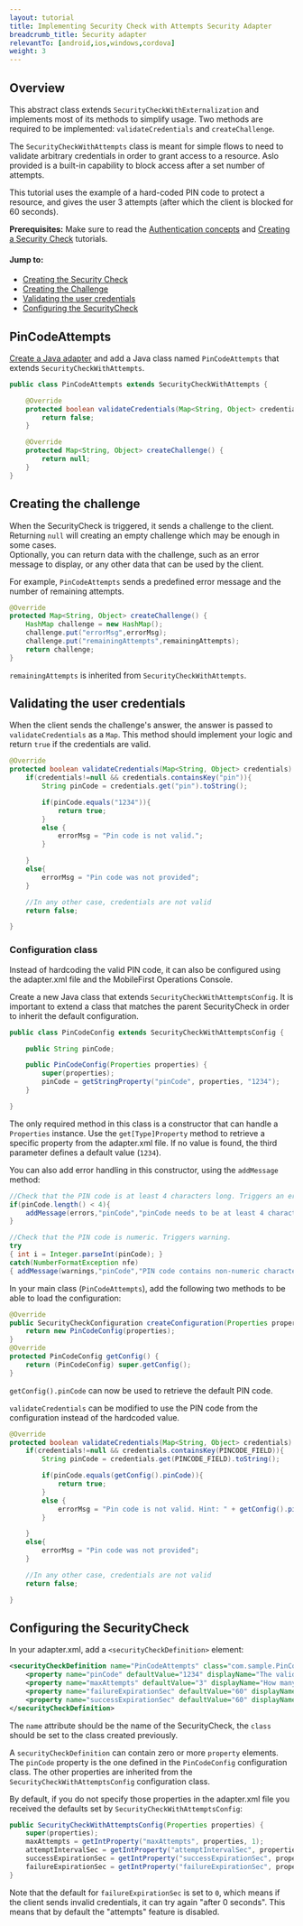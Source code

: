 ```yaml
---
layout: tutorial
title: Implementing Security Check with Attempts Security Adapter
breadcrumb_title: Security adapter
relevantTo: [android,ios,windows,cordova]
weight: 3
---
```


## Overview
This abstract class extends `SecurityCheckWithExternalization` and implements most of its methods to simplify usage. Two methods are required to be implemented: `validateCredentials` and `createChallenge`. 

The `SecurityCheckWithAttempts` class is meant for simple flows to need to validate arbitrary credentials in order to grant access to a resource. Aslo provided is a built-in capability to block access after a set number of attempts.

This tutorial uses the example of a hard-coded PIN code to protect a resource, and gives the user 3 attempts (after which the client is blocked for 60 seconds).

**Prerequisites:** Make sure to read the [Authentication concepts](../authentication-concepts/) and [Creating a Security Check](../creating-a-security-check) tutorials.

#### Jump to:

* [Creating the Security Check](#pingcodeattempts)
* [Creating the Challenge](#creating-the-challenge)
* [Validating the user credentials](#validating-the-user-credentials)
* [Configuring the SecurityCheck](#configuring-the-securitycheck)

## PinCodeAttempts
[Create a Java adapter](../../adapters/creating-adapters) and add a Java class named `PinCodeAttempts` that extends `SecurityCheckWithAttempts`.

```java
public class PinCodeAttempts extends SecurityCheckWithAttempts {

    @Override
    protected boolean validateCredentials(Map<String, Object> credentials) {
        return false;
    }

    @Override
    protected Map<String, Object> createChallenge() {
        return null;
    }
}
```

## Creating the challenge
When the SecurityCheck is triggered, it sends a challenge to the client. Returning `null` will creating an empty challenge which may be enough in some cases.  
Optionally, you can return data with the challenge, such as an error message to display, or any other data that can be used by the client.

For example, `PinCodeAttempts` sends a predefined error message and the number of remaining attempts.

```java
@Override
protected Map<String, Object> createChallenge() {
    HashMap challenge = new HashMap();
    challenge.put("errorMsg",errorMsg);
    challenge.put("remainingAttempts",remainingAttempts);
    return challenge;
}
```

`remainingAttempts` is inherited from `SecurityCheckWithAttempts`.

## Validating the user credentials
When the client sends the challenge's answer, the answer is passed to `validateCredentials` as a `Map`. This method should implement your logic and return `true` if the credentials are valid.

```java
@Override
protected boolean validateCredentials(Map<String, Object> credentials) {
    if(credentials!=null && credentials.containsKey("pin")){
        String pinCode = credentials.get("pin").toString();

        if(pinCode.equals("1234")){
            return true;
        }
        else {
            errorMsg = "Pin code is not valid.";
        }

    }
    else{
        errorMsg = "Pin code was not provided";
    }

    //In any other case, credentials are not valid
    return false;

}
```

### Configuration class
Instead of hardcoding the valid PIN code, it can also be configured using the adapter.xml file and the MobileFirst Operations Console.

Create a new Java class that extends `SecurityCheckWithAttemptsConfig`. It is important to extend a class that matches the parent SecurityCheck in order to inherit the default configuration.

```java
public class PinCodeConfig extends SecurityCheckWithAttemptsConfig {

    public String pinCode;

    public PinCodeConfig(Properties properties) {
        super(properties);
        pinCode = getStringProperty("pinCode", properties, "1234");
    }

}
```

The only required method in this class is a constructor that can handle a `Properties` instance. Use the `get[Type]Property` method to retrieve a specific property from the adapter.xml file. If no value is found, the third parameter defines a default value (`1234`).

You can also add error handling in this constructor, using the `addMessage` method:

```java
//Check that the PIN code is at least 4 characters long. Triggers an error.
if(pinCode.length() < 4){
    addMessage(errors,"pinCode","pinCode needs to be at least 4 characters");
}

//Check that the PIN code is numeric. Triggers warning.
try
{ int i = Integer.parseInt(pinCode); }
catch(NumberFormatException nfe)
{ addMessage(warnings,"pinCode","PIN code contains non-numeric characters"); }
```

In your main class (`PinCodeAttempts`), add the following two methods to be able to load the configuration:

```java
@Override
public SecurityCheckConfiguration createConfiguration(Properties properties) {
    return new PinCodeConfig(properties);
}
@Override
protected PinCodeConfig getConfig() {
    return (PinCodeConfig) super.getConfig();
}
```

`getConfig().pinCode` can now be used to retrieve the default PIN code.  

`validateCredentials` can be modified to use the PIN code from the configuration instead of the hardcoded value.

```java
@Override
protected boolean validateCredentials(Map<String, Object> credentials) {
    if(credentials!=null && credentials.containsKey(PINCODE_FIELD)){
        String pinCode = credentials.get(PINCODE_FIELD).toString();

        if(pinCode.equals(getConfig().pinCode)){
            return true;
        }
        else {
            errorMsg = "Pin code is not valid. Hint: " + getConfig().pinCode;
        }

    }
    else{
        errorMsg = "Pin code was not provided";
    }

    //In any other case, credentials are not valid
    return false;

}
```

## Configuring the SecurityCheck
In your adapter.xml, add a `<securityCheckDefinition>` element:

```xml
<securityCheckDefinition name="PinCodeAttempts" class="com.sample.PinCodeAttempts">
    <property name="pinCode" defaultValue="1234" displayName="The valid PIN code"/>
    <property name="maxAttempts" defaultValue="3" displayName="How many attempts are allowed"/>
    <property name="failureExpirationSec" defaultValue="60" displayName="How long before the client can try again (seconds)"/>
    <property name="successExpirationSec" defaultValue="60" displayName="How long is a successful state valid for (seconds)"/>
</securityCheckDefinition>
```

The `name` attribute should be the name of the SecurityCheck, the `class` should be set to the class created previously.

A `securityCheckDefinition` can contain zero or more `property` elements. The `pinCode` property is the one defined in the `PinCodeConfig` configuration class. The other properties are inherited from the `SecurityCheckWithAttemptsConfig` configuration class.

By default, if you do not specify those properties in the adapter.xml file you received the defaults set by `SecurityCheckWithAttemptsConfig`:

```java
public SecurityCheckWithAttemptsConfig(Properties properties) {
    super(properties);
    maxAttempts = getIntProperty("maxAttempts", properties, 1);
    attemptIntervalSec = getIntProperty("attemptIntervalSec", properties, 120);
    successExpirationSec = getIntProperty("successExpirationSec", properties, 3600);
    failureExpirationSec = getIntProperty("failureExpirationSec", properties, 0);
}
```

Note that the default for `failureExpirationSec` is set to `0`, which means if the client sends invalid credentials, it can try again "after 0 seconds". This means that by default the "attempts" feature is disabled.
